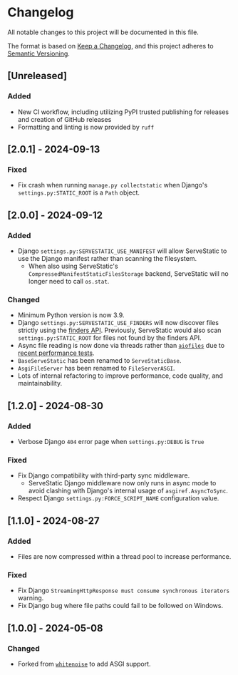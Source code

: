 # Changelog

All notable changes to this project will be documented in this file.

The format is based on [Keep a Changelog](https://keepachangelog.com/en/1.1.0/),
and this project adheres to [Semantic Versioning](https://semver.org/spec/v2.0.0.html).

## [Unreleased]

### Added

- New CI workflow, including utilizing PyPI trusted publishing for releases and creation of GitHub releases
- Formatting and linting is now provided by `ruff`

## [2.0.1] - 2024-09-13

### Fixed

- Fix crash when running `manage.py collectstatic` when Django's `settings.py:STATIC_ROOT` is a `Path` object.

## [2.0.0] - 2024-09-12

### Added

- Django `settings.py:SERVESTATIC_USE_MANIFEST` will allow ServeStatic to use the Django manifest rather than scanning the filesystem.
  - When also using ServeStatic's `CompressedManifestStaticFilesStorage` backend, ServeStatic will no longer need to call `os.stat`.

### Changed

- Minimum Python version is now 3.9.
- Django `settings.py:SERVESTATIC_USE_FINDERS` will now discover files strictly using the [finders API](https://docs.djangoproject.com/en/stable/ref/contrib/staticfiles/#finders-module). Previously, ServeStatic would also scan `settings.py:STATIC_ROOT` for files not found by the finders API.
- Async file reading is now done via threads rather than [`aiofiles`](https://github.com/Tinche/aiofiles) due to [recent performance tests](https://github.com/mosquito/aiofile/issues/88#issuecomment-2314380621).
- `BaseServeStatic` has been renamed to `ServeStaticBase`.
- `AsgiFileServer` has been renamed to `FileServerASGI`.
- Lots of internal refactoring to improve performance, code quality, and maintainability.

## [1.2.0] - 2024-08-30

### Added

- Verbose Django `404` error page when `settings.py:DEBUG` is `True`

### Fixed

- Fix Django compatibility with third-party sync middleware.
  - ServeStatic Django middleware now only runs in async mode to avoid clashing with Django's internal usage of `asgiref.AsyncToSync`.
- Respect Django `settings.py:FORCE_SCRIPT_NAME` configuration value.

## [1.1.0] - 2024-08-27

### Added

- Files are now compressed within a thread pool to increase performance.

### Fixed

- Fix Django `StreamingHttpResponse must consume synchronous iterators` warning.
- Fix Django bug where file paths could fail to be followed on Windows.

## [1.0.0] - 2024-05-08

### Changed

- Forked from [`whitenoise`](https://github.com/evansd/whitenoise) to add ASGI support.
